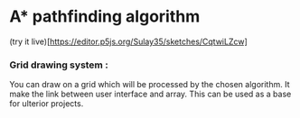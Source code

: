 # A* pathfinding algorithm 

(try it live)[https://editor.p5js.org/Sulay35/sketches/CqtwiLZcw] 

### Grid drawing system : 
You can draw on a grid which will be processed by the chosen algorithm. It make the link between user interface and array. This can be used as a base for ulterior projects.
